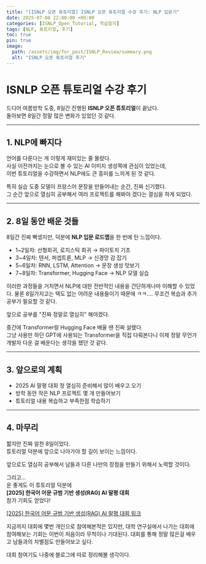 ```yaml
---
title: "[ISNLP 오픈 튜토리얼] ISNLP 오픈 튜토리얼 수강 후기: NLP 입문기"
date: 2025-07-08 22:00:00 +09:00
categories: [ISNLP_Open_Tutorial, 학습일지]
tags: [NLP, 튜토리얼, 후기]
toc: true
pin: true
image:
  path: /assets/img/for_post/ISNLP_Review/summary.png
  alt: "ISNLP 오픈 튜토리얼 후기"
---
```


# ISNLP 오픈 튜토리얼 수강 후기

드디어 여름방학 도중, 8일간 진행된 **ISNLP 오픈 튜토리얼**이 끝났다.  
돌아보면 8일간 정말 많은 변화가 있었던 것 같다.

---

## 1. NLP에 빠지다

언어를 다룬다는 게 이렇게 재미있는 줄 몰랐다.  
사실 이전까지는 눈으로 볼 수 있는 AI 이미지 생성쪽에 관심이 있었는데,  
이번 튜토리얼을 수강하면서 NLP에도 큰 흥미를 느끼게 된 것 같다. 

특히 실습 도중 모델이 프랑스어 문장을 만들어내는 순간, 진짜 신기했다.  
그 순간 앞으로 열심히 공부해서 여러 프로젝트를 해봐야 겠다는 결심을 하게 되었다.

---

## 2. 8일 동안 배운 것들

8일간 진짜 빡셌지만, 덕분에 **NLP 입문 로드맵**을 한 번에 탄 느낌이다.

- 1~2일차: 선형회귀, 로지스틱 회귀 → 파이토치 기초
- 3~4일차: 텐서, 퍼셉트론, MLP → 신경망 감 잡기
- 5~6일차: RNN, LSTM, Attention → 문장 생성 맛보기
- 7~8일차: Transformer, Hugging Face → NLP 모델 실습

이러한 과정들을 거치면서 NLP에 대한 전반적인 내용을 간단하게나마 이해할 수 있었다.
물론 8일가지고는 택도 없는 어려운 내용들이기 때문에 ㅋㅋ....
무조건 복습과 추가 공부가 필요할 것 같다.

앞으로 공부를 "진짜 정말로 열심히" 해야겠다.

중간에 Transformer랑 Hugging Face 배울 땐 진짜 설렜다.  
그냥 사용만 하던 GPT에 사용되는 Transformer을 직접 다뤄본다니
이제 정말 무언가 개발자 다운 걸 배운다는 생각을 했던 것 같다.

---

## 3. 앞으로의 계획

- 2025 AI 말평 대회 정 열심히 준비해서 많이 배우고 오기
- 방학 동안 작은 NLP 프로젝트 몇 개 만들어보기  
- 튜토리얼 내용 복습하고 부족한점 학습하기

---

## 4. 마무리

짧지만 진짜 알찬 8일이었다.  
튜토리얼 덕분에 앞으로 나아가야 할 길이 보이는 느낌이다.

앞으로도 열심히 공부해서 남들과 다른 나만의 장점을 만들기 위해서 노력할 것이다.

그리고…  
운 좋게도 이 튜토리얼 덕분에  
**[2025] 한국어 어문 규범 기반 생성(RAG) AI 말평 대회**  
참가 기회도 얻었다!  

[[2025] 한국어 어문 규범 기반 생성(RAG) AI 말평 대회 링크](https://kli.korean.go.kr/benchmark/home.do)

지금까지 대회에 몇번 개인으로 참여해본적은 있지만, 대학 연구실에서 나가는 대회에 참여해보는 기회는 이번이 처음이라 무척이나 기대된다.
대회를 통해 정말 많은걸 배우고 남들과의 차별점도 만들어보고 싶다.

대회 참여기도 나중에 블로그에 따로 정리해볼 생각이다.
